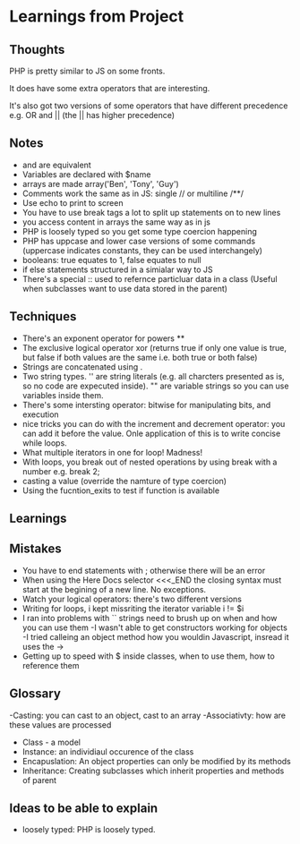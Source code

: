 # Learnings from Project

## Thoughts
PHP is pretty similar to JS on some fronts.

It does have some extra operators that are interesting.

It's also got two versions of some operators that have different precedence e.g. OR and || (the || has higher precedence)

## Notes
- <?php ?> and <? ?> are equivalent
- Variables are declared with $name
- arrays are made array('Ben', 'Tony', 'Guy')
- Comments work the same as in JS: single // or multiline /**/
- Use echo to print to screen
- You have to use break tags a lot to split up statements on to new lines
- you access content in arrays the same way as in js
- PHP is loosely typed so you get some type coercion happening
- PHP has uppcase and lower case versions of some commands (uppercase indicates constants, they can be used interchangely)
- booleans: true equates to 1, false equates to null
- if else statements structured in a simialar way to JS
- There's a special :: used to refernce particluar data in a class (Useful when subclasses want to use data stored in the parent)
 
## Techniques
- There's an exponent operator for powers **
- The exclusive logical operator xor (returns true if only one value is true, but false if both values are the same i.e. both true or both false)
- Strings are concatenated using .
- Two string types. '' are string literals (e.g. all charcters presented as is, so no code are expecuted inside). "" are variable strings so you can use variables inside them.
- There's some intersting operator: bitwise for manipulating bits, and execution
- nice tricks you can do with the increment and decrement operator: you can add it before the value. Onle application of this is to write concise while loops.
- What multiple iterators in one for loop! Madness!
- With loops, you break out of nested operations by using break with a number e.g. break 2;
- casting a value (override the namture of type coercion)
- Using the fucntion_exits to test if function is available
## Learnings

## Mistakes
- You have to end statements with ; otherwise there will be an error
- When using the Here Docs selector <<<_END the closing syntax must start at the begining of a new line. No exceptions.
- Watch your logical operators: there's two different versions
- Writing for loops, i kept missriting the iterator variable i != $i
- I ran into problems with `` strings need to brush up on when and how you can use them
-I wasn't able to get constructors working for objects
-I tried calleing an object method how you wouldin Javascript, insread it uses the ->
- Getting up to speed with $ inside classes, when to use them, how to reference them
## Glossary
-Casting: you can cast to an object, cast to an array
-Associativty: how are these values are processed
- Class - a model 
- Instance: an individiaul occurence of the class
- Encapuslation: An object properties can only be modified by its methods
- Inheritance: Creating subclasses which inherit properties and methods of parent

## Ideas to be able to explain
- loosely typed: PHP is loosely typed.